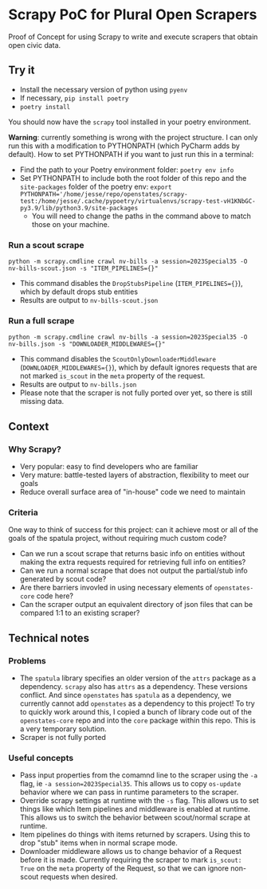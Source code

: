 # Scrapy PoC for Plural Open Scrapers

Proof of Concept for using Scrapy to write and execute scrapers that obtain open civic data.

## Try it

* Install the necessary version of python using `pyenv`
* If necessary, `pip install poetry`
* `poetry install`

You should now have the `scrapy` tool installed in your poetry environment.

**Warning**: currently something is wrong with the project structure. I can only run this with a modification to
PYTHONPATH (which PyCharm adds by default). How to set PYTHONPATH if you want to just run this in a terminal:

* Find the path to your Poetry environment folder: `poetry env info`
* Set PYTHONPATH to include both the root folder of this repo and the `site-packages` folder of the poetry env:
  `export PYTHONPATH='/home/jesse/repo/openstates/scrapy-test:/home/jesse/.cache/pypoetry/virtualenvs/scrapy-test-vH1KNbGC-py3.9/lib/python3.9/site-packages`
    * You will need to change the paths in the command above to match those on your machine.

### Run a scout scrape

`python -m scrapy.cmdline crawl nv-bills -a session=2023Special35 -O nv-bills-scout.json -s "ITEM_PIPELINES={}"`

* This command disables the `DropStubsPipeline` (`ITEM_PIPELINES={}`), which by default drops stub entities
* Results are output to `nv-bills-scout.json`

### Run a full scrape

`python -m scrapy.cmdline crawl nv-bills -a session=2023Special35 -O nv-bills.json -s "DOWNLOADER_MIDDLEWARES={}"`

* This command disables the `ScoutOnlyDownloaderMiddleware` (`DOWNLOADER_MIDDLEWARES={}`), which by default ignores
  requests that are not marked `is_scout` in the `meta` property of the request.
* Results are output to `nv-bills.json`
* Please note that the scraper is not fully ported over yet, so there is still missing data.

## Context

### Why Scrapy?

* Very popular: easy to find developers who are familiar
* Very mature: battle-tested layers of abstraction, flexibility to meet our goals
* Reduce overall surface area of "in-house" code we need to maintain

### Criteria

One way to think of success for this project: can it achieve most or all of the goals of the spatula project, without
requiring much custom code?

* Can we run a scout scrape that returns basic info on entities without making the extra requests required for
  retrieving full info on entities?
* Can we run a normal scrape that does not output the partial/stub info generated by scout code?
* Are there barriers invovled in using necessary elements of `openstates-core` code here?
* Can the scraper output an equivalent directory of json files that can be compared 1:1 to an existing scraper?

## Technical notes

### Problems

* The `spatula` library specifies an older version of the `attrs` package as a dependency. `scrapy` also has `attrs` as
  a dependency. These versions conflict. And since `openstates` has `spatula` as a dependency, we currently cannot
  add `openstates` as a dependency to this project! To try to quickly work around this, I copied a bunch of library code
  out of the `openstates-core` repo and into the `core` package within this repo. This is a very temporary solution.
* Scraper is not fully ported


### Useful concepts

* Pass input properties from the comamnd line to the scraper using the `-a` flag, ie `-a session=2023Special35`. This
  allows us to copy `os-update` behavior where we can pass in runtime parameters to the scraper.
* Override scrapy settings at runtime with the `-s` flag. This allows us to set things like which Item pipelines and
  middleware is enabled at runtime. This allows us to switch the behavior between scout/normal scrape at runtime.
* Item pipelines do things with items returned by scrapers. Using this to drop "stub" items when in normal scrape mode.
* Downloader middleware allows us to change behavior of a Request before it is made. Currently requiring the scraper to
  mark `is_scout: True` on the `meta` property of the Request, so that we can ignore non-scout requests when desired.